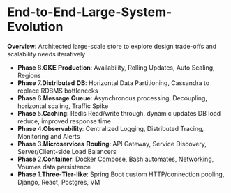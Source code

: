 # End-to-End-Large-System-Evolution

𝐎𝐯𝐞𝐫𝐯𝐢𝐞𝐰: Architected large-scale store to explore design trade-offs and scalability needs iteratively
- 𝐏𝐡𝐚𝐬𝐞 8.𝐆𝐊𝐄 𝐏𝐫𝐨𝐝𝐮𝐜𝐭𝐢𝐨𝐧: Availability, Rolling Updates, Auto Scaling, Regions
- 𝐏𝐡𝐚𝐬𝐞 7.𝐃𝐢𝐬𝐭𝐫𝐢𝐛𝐮𝐭𝐞𝐝 𝐃𝐁: Horizontal Data Partitioning, Cassandra to replace RDBMS bottlenecks
- 𝐏𝐡𝐚𝐬𝐞 6.𝐌𝐞𝐬𝐬𝐚𝐠𝐞 𝐐𝐮𝐞𝐮𝐞: Asynchronous processing, Decoupling, horizontal scaling, Traffic Spike 
- 𝐏𝐡𝐚𝐬𝐞 5.𝐂𝐚𝐜𝐡𝐢𝐧𝐠: Redis Read/write through, dynamic updates DB load reduce, improved response time
- 𝐏𝐡𝐚𝐬𝐞 4.𝐎𝐛𝐬𝐞𝐫𝐯𝐚𝐛𝐢𝐥𝐢𝐭𝐲: Centralized Logging, Distributed Tracing, Monitoring and Alerts
- 𝐏𝐡𝐚𝐬𝐞 3.𝐌𝐢𝐜𝐫𝐨𝐬𝐞𝐫𝐯𝐢𝐜𝐞𝐬 𝐑𝐨𝐮𝐭𝐢𝐧𝐠: API Gateway, Service Discovery, Server/Client-side Load Balancers
- 𝐏𝐡𝐚𝐬𝐞 2.𝐂𝐨𝐧𝐭𝐚𝐢𝐧𝐞𝐫: Docker Compose, Bash automates, Networking, Voumes data persistence
- 𝐏𝐡𝐚𝐬𝐞 1.𝐓𝐡𝐫𝐞𝐞-𝐓𝐢𝐞𝐫-𝐥𝐢𝐤𝐞: Spring Boot custom HTTP/connection pooling, Django, React, Postgres, VM
